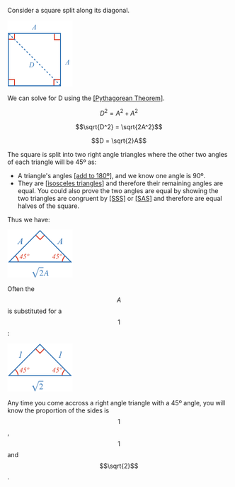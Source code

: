 Consider a square split along its diagonal.

![](square.png)

We can solve for D using the [[Pythagorean Theorem]]((qr,'Math/Geometry_1/RightAngleTriangles/base/Pythagorus',#00756F)).

$$D^2 = A^2 + A^2$$

$$\sqrt{D^2} = \sqrt{2A^2}$$

$$D = \sqrt{2}A$$

The square is split into two right angle triangles where the other two angles of each triangle will be 45º as:

* A triangle's angles [[add to 180º]]((qr,'Math/Geometry_1/Triangles/base/AngleSum',#00756F)), and we know one angle is 90º.
* They are [[isosceles triangles]]((qr,'Math/Geometry_1/Isosceles/base/Main',#00756F)) and therefore their remaining angles are equal. You could also prove the two angles are equal by showing the two triangles are congruent by [[SSS]]((qr,'Math/Geometry_1/CongruentTriangles/base/Sss',#00756F)) or [[SAS]]((qr,'Math/Geometry_1/CongruentTriangles/base/Sas',#00756F)) and therefore are equal halves of the square.
  
Thus we have:

![](tri.png)

Often the $$A$$ is substituted for a $$1$$:

![](final.png)

Any time you come accross a right angle triangle with a 45º angle, you will know the proportion of the sides is $$1$$, $$1$$ and $$\sqrt{2}$$.

<!-- ## Pythagorean Theorem

### Example Equation:

$$\definecolor{g}{RGB}{29,177,0}\definecolor{b}{RGB}{0,118,186}\definecolor{r}{RGB}{238,34,12}\definecolor{v}{RGB}{203,41,123}\defineColor{gr}{100,100,100}$$

### Example Image
![](./test-image.png)

### Example QR
[[here]]((qr,'Math/Geometry_1/Triangles/base/AngleSumPres',#00756F)) -->